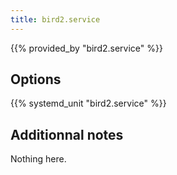 ```yaml
---
title: bird2.service
---
```


{{% provided_by "bird2.service" %}}

## Options

{{% systemd_unit "bird2.service" %}}

## Additionnal notes

Nothing here.